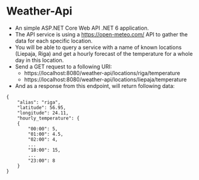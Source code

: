 # Weather-Api

- An simple ASP.NET Core Web API .NET 6 application.
- The API service is using a https://open-meteo.com/ API to gather the data for each specific location.
- You will be able to query a service with a name of known locations (Liepaja, Riga) and get a hourly forecast of the temperature for a whole day in this location.
- Send a GET request to a following URI:
  - https://localhost:8080/weather-api/locations/riga/temperature
  - https://localhost:8080/weather-api/locations/liepaja/temperature
- And as a response from this endpoint, will return following data:
```
{
	"alias": "riga",
	"latitude": 56.95,
	"longitude": 24.11,
	"hourly_temperature": {
	{
		"00:00": 5,
		"01:00": 4.5,
		"02:00": 4,
		...
		"18:00": 15,
		...
		"23:00": 8
	}
}
```